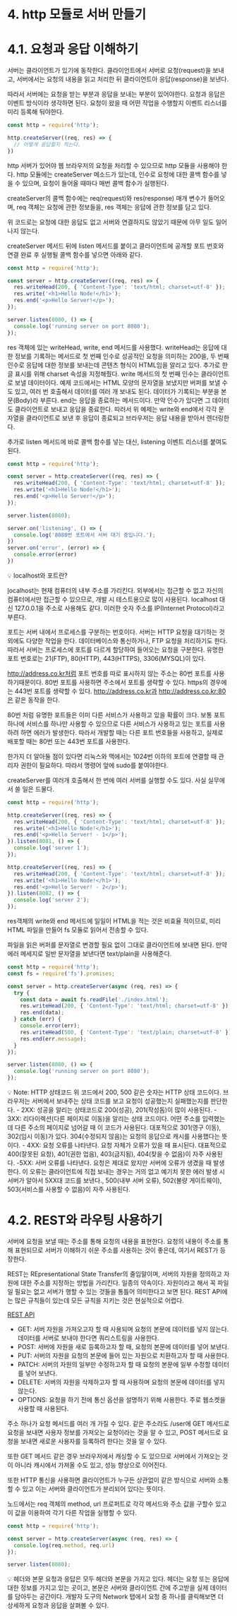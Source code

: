 # 4. http 모듈로 서버 만들기

# 4.1. 요청과 응답 이해하기

서버는 클라이언트가 있기에 동작한다. 클라이언트에서 서버로 요청(request)을 보내고, 서버에서는 요청의 내용을 읽고 처리한 뒤 클라이언트아 응답(response)을 보낸다.

따라서 서버에는 요청을 받는 부분과 응답을 보내는 부분이 있어야한다. 요청과 응답은 이벤트 방식이라 생각하면 된다. 요청이 왔을 때 어떤 작업을 수행할지 이벤트 리스너를 미리 등록해 둬야한다.

```jsx
const http = require('http');

http.createServer((req, res) => {
  // 어떻게 응답할지 적는다.  
})
```

http 서버가 있어야 웹 브라우저의 요청을 처리할 수 있으므로 http 모듈을 사용해야 한다. http 모듈에는 createServer 메소드가 있는데, 인수로 요청에 대한 콜백 함수를 넣을 수 있으며, 요청이 들어올 때마다 매번 콜백 함수가 실행된다.

createServer의 콜백 함수에는 req(request)와 res(response) 매개 변수가 들어오며, req 객체는 요청에 관한 정보들을, res 객체는 응답에 관한 정보를 담고 있다.

위 코드로는 요청에 대한 응답도 없고 서버와 연결하지도 않았기 때문에 아무 일도 일어나지 않는다.

createServer 메서드 뒤에 listen 메서드를 붙이고 클라이언트에 공개할 포트 번호와 연결 완료 후 실행될 콜백 함수를 넣으면 아래와 같다.

```jsx
const http = require('http');

const server = http.createServer((req, res) => {
  res.writeHead(200, { 'Content-Type': 'text/html; charset=utf-8' });
  res.write('<h1>Hello Node!</h1>');
  res.end('<p>Hello Server!</p>');
});

server.listen(8080, () => {
  console.log('running server on port 8080');
});
```

res 객체에 있는 writeHead, write, end 메서드를 사용했다. 
writeHead는 응답에 대한 정보를 기록하는 메서드로 첫 번째 인수로 성공적인 요청을 의미하는 200을, 두 번째 인수로 응답에 대한 정보를 보내는데 콘텐츠 형식이 HTML임을 알리고 있다. 추가로 한글 표시를 위해 charset 속성을 지정해줬다.
write 메서드의 첫 번째 인수는 클라이언트로 보낼 데이터이다. 예제 코드에서는 HTML 모양의 문자열을 보냈지만 버퍼를 보낼 수도 있고, 여러 번 호출해서 데이터를 여러 개 보내도 된다. 데이터가 기록되는 부분을 본문(Body)라 부른다.
end는 응답을 종료하는 메서드이다. 만약 인수가 있다면 그 데이터도 클라이언트로 보내고 응답을 종료한다. 따러서 위 예제는 write와 end에서 각각 문자열을 클라이언트로 보낸 후 응답이 종료되고 브라우저는 응답 내용을 받아서 렌더링한다.

추가로 listen 메서드에 바로 콜백 함수를 넣는 대신, listening 이벤트 리스너를 붙여도 된다.

```jsx
const http = require('http');

const server = http.createServer((req, res) => {
  res.writeHead(200, { 'Content-Type': 'text/html; charset=utf-8' });
  res.write('<h1>Hello Node!</h1>');
  res.end('<p>Hello Server!</p>');
});

server.listen(8080);

server.on('listening', () => {
  console.log('8080번 포트에서 서버 대기 중입니다.');
})
server.on('error', (error) => {
  console.error(error)
})
```

<aside>
💡 localhost와 포트란?

[l](http://localhost)ocalhost는 현재 컴퓨터의 내부 주소를 가리킨다. 외부에서는 접근할 수 없고 자신의 컴퓨터에서만 접근할 수 있으므로, 개발 시 테스트용으로 많이 사용된다. localhost 대신 127.0.0.1을 주소로 사용해도 같다. 이러한 숫자 주소를 IP(Internet Protocol)라고 부른다.

포트는 서버 내에서 프로세스를 구분하는 번호이다. 서버는 HTTP 요청을 대기하는 것 외에도 다양한 작업을 한다. 데이터베이스와 통신하거나, FTP 요청을 처리하기도 한다. 따라서 서버는 프로세스에 포트를 다르게 할당하여 들어오는 요청을 구분한다. 유명한 포트 번호로는 21(FTP), 80(HTTP), 443(HTTPS), 3306(MYSQL)이 있다.

http://address.co.kr처럼 포트 번호를 따로 표시하지 않는 주소는 80번 포트를 사용하기때문이다. 80번 포트를 사용하면 주소에서 포트를 생략할 수 있다. https의 경우에는 443번 포트를 생략할 수 있다. http://address.co.kr과 http://address.co.kr:80은 같은 동작을 한다.

80번 처럼 유명한 포트들은 이미 다른 서비스가 사용하고 있을 확률이 크다. 보통 포트 하나에 서비스를 하나만 사용할 수 있으므로 다른 서비스가 사용하고 있는 포트를 사용하려 하면 에러가 발생한다. 따라서 개발할 때는 다른 포트 번호들을 사용하고, 실제로 배포할 때는 80번 또는 443번 포트를 사용한다.

한가지 더 알아둘 점이 있다면 리눅스와 맥에서는 1024번 이하의 포트에 연결할 때 관리자 권한이 필요하다. 따라서 명령어 앞에 sudo를 붙여야한다.

</aside>

createServer를 여러개 호출해서 한 번에 여러 서버를 실행할 수도 있다. 사실 실무에서 쓸 일은 드물다.

```jsx
const http = require('http');

http.createServer((req, res) => {
  res.writeHead(200, { 'Content-Type': 'text/html; charset=utf-8' });
  res.write('<h1>Hello Node!</h1>');
  res.end('<p>Hello Server! - 1</p>');
}).listen(8081, () => {
  console.log('server 1');
});

http.createServer((req, res) => {
  res.writeHead(200, { 'Content-Type': 'text/html; charset=utf-8' });
  res.write('<h1>Hello Node!</h1>');
  res.end('<p>Hello Server! - 2</p>');
}).listen(8082, () => {
  console.log('server 2');
});
```

res객체의 write와 end 메서드에 일일이 HTML을 적는 것은 비효율 적이므로, 미리 HTML 파일을 만들어 fs 모듈로 읽어서 전송할 수 있다.

파일을 읽은 버퍼를 문자열로 변경할 필요 없이 그대로 클라이언트에 보내면 된다. 만약 에러 메세지로 일반 문자열을 보낸다면 text/plain을 사용해준다.

```jsx
const http = require('http');
const fs = require('fs').promises;

const server = http.createServer(async (req, res) => {
  try {
    const data = await fs.readFile('./index.html');
    res.writeHead(200, { 'Content-Type': 'text/html; charset=utf-8' });
    res.end(data);
  } catch (err) {
    console.error(err);
    res.writeHead(500, { 'Content-Type': 'text/plain; charset=utf-8' });
    res.end(err.message);
  }
});

server.listen(8080, () => {
  console.log('running server on port 8080');
});
```

<aside>
💡 Note: HTTP 상태코드
위 코드에서 200, 500 같은 숫자는 HTTP 상태 코드이다. 브라우저는 서버에서 보내주는 상태 코드를 보고 요청이 성공했는지 실패했는지를 판단한다.
- 2XX: 성공을 알리는 상태코드로 200(성공), 201(작성돔)이 많이 사용된다.
- 3XX: 리다이렉션(다른 페이지로 이동)을 알리는 상태 코드이다. 어떤 주소를 입력했는데 다른 주소의 페이지로 넘어갈 때 이 코드가 사용된다. 대포적으로 301(영구 이동), 302(임시 이동)가 있다. 304(수정되지 않음)는 요청의 응답으로 캐시를 사용했다는 뜻이다.
- 4XX: 요청 오류를 나타낸다. 요청 자체가 오류가 있을 때 표시된다. 대표적으로 400(잘못된 요청), 401(권한 업음), 403(금지됨), 404(찾을 수 없음)이 자주 사용된다.
-5XX: 서버 오류를 나타낸다. 요청은 제대로 왔지만 서버에 오류가 생겼을 때 발생한다. 이 오류는 클라이언트에 직접 보내는 경우는 거의 없고 예기치 못한 에러 발생 시 서버가 알아서 5XX대 코드를 보낸다., 500(내부 서버 오류), 502(불량 게이트웨이), 503(서비스를 사용할 수 없음)이 자주 사용된다.

</aside>

# 4.2. REST와 라우팅 사용하기

서버에 요청을 보낼 때는 주소를 통해 요청의 내용을 표현한다. 요청의 내용이 주소를 통해 표현되므로 서버가 이해하기 쉬운 주소를 사용하는 것이 좋은데, 여기서 REST가 등장한다.

REST는 REpresentational State Transfer의 줄임말이며, 서버의 자원을 정의하고 자원에 대한 주소를 지정하는 방법을 가리킨다. 일종의 약속이다. 자원이라고 해서 꼭 파일일 필요는 없고 서버가 행할 수 있는 것들을 통틀어 의미한다고 보면 된다. REST API에는 많은 규칙들이 있는데 모든 규칙을 지키는 것은 현실적으로 어렵다.

[REST API](https://www.notion.so/REST-API-328e6ad715074bf1a2350d8bb00f2121)

- GET: 서버 자원을 가져오고자 할 때 사용되며 요청의 본문에 데이터를 넣지 않는다. 데이터를 서버로 보내야 한다면 쿼리스트링을 사용한다.
- POST: 서버에 자원을 새로 등록하고자 할 때, 요청의 본문에 데이터를 넣어 보낸다.
- PUT: 서버의 자원을 요청의 본문에 들어 있는 자원으로 치환하고자 할 때 사용한다.
- PATCH: 서버의 자원의 일부만 수정하고자 할 때  요청의 본문에 일부 수정할 데이터를 넣어 보낸다.
- DELETE: 서버의 자원을 삭제하고자 할 때 사용하며 요청의 본문에 데이터를 넣지 않는다.
- OPTIONS: 요청을 하기 전에 통신 옵션을 설명하기 위해 사용한다. 주로 웹소켓을 사용할 때 사용된다.

주소 하나가 요청 메서드를 여러 개 가질 수 있다. 같은 주소라도 /user에 GET 메서드로 요청을 보내면 사용자 정보를 가져오는 요청이라는 것을 알 수 있고, POST 메서드로 요청을 보내면 새로운 사용자를 등록하려 한다는 것을 알 수 있다.

또한 GET 메서드 같은 경우 브라우저에서 캐싱할 수 도 있으므로 서버에서 가져오는 것이 아니라 캐시에서 가져올 수도 있고, 성능 향상으로 이어진다.

또한 HTTP 통신을 사용하면 클라이언트가 누구든 상관없이 같은 방식으로 서버와 소통할 수 있고 이는 서버와 클라이언트가 분리되어 있다는 뜻이다.

노드에서는 req  객체의 method, url 프로퍼트로 각각 메서드와 주소 값을 구할수 있고 이 값을 이용하여 각기 다른 작업을 실행할 수 있다.

```jsx
const http = require('http');

const server = http.createServer(async (req, res) => {
  console.log(req.method, req.url)
});

server.listen(8080);
```

<aside>
💡 헤더와 본문
요청과 응답은 모두 헤더와 본문을 가지고 있다. 헤더는 요청 또는 응답에 대한 정보를 가지고 있는 곳이고, 본문은 서버와 클라이언트 간에 주고받을 실제 데이터를 담아두는 공간이다.
개발자 도구의 Network 탭에서 요청 중 하나를 클릭해보면 더 상세하게 요청과 응답을 살펴볼 수 있다.

</aside>